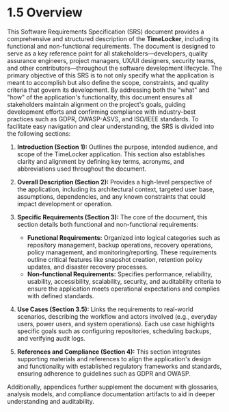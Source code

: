 # 1.5 Overview

This Software Requirements Specification (SRS) document provides a comprehensive and structured description of the **TimeLocker**, including its functional and non-functional requirements. The document is designed to serve as a key reference point for all stakeholders—developers, quality assurance engineers, project managers, UX/UI designers, security teams, and other contributors—throughout the software development lifecycle.
The primary objective of this SRS is to not only specify what the application is meant to accomplish but also define the scope, constraints, and quality criteria that govern its development. By addressing both the "what" and "how" of the application's functionality, this document ensures all stakeholders maintain alignment on the project's goals, guiding development efforts and confirming compliance with industry-best practices such as GDPR, OWASP-ASVS, and ISO/IEEE standards.
To facilitate easy navigation and clear understanding, the SRS is divided into the following sections:
1. **Introduction (Section 1):** Outlines the purpose, intended audience, and scope of the TimeLocker application. This section also establishes clarity and alignment by defining key terms, acronyms, and abbreviations used throughout the document.
2. **Overall Description (Section 2):** Provides a high-level perspective of the application, including its architectural context, targeted user base, assumptions, dependencies, and any known constraints that could impact development or operation.
3. **Specific Requirements (Section 3):** The core of the document, this section details both functional and non-functional requirements:
    - **Functional Requirements:** Organized into logical categories such as repository management, backup operations, recovery operations, policy management, and monitoring/reporting. These requirements outline critical features like snapshot creation, retention policy updates, and disaster recovery processes.
    - **Non-functional Requirements:** Specifies performance, reliability, usability, accessibility, scalability, security, and auditability criteria to ensure the application meets operational expectations and complies with defined standards.

4. **Use Cases (Section 3.5):** Links the requirements to real-world scenarios, describing the workflow and actors involved (e.g., everyday users, power users, and system operations). Each use case highlights specific goals such as configuring repositories, scheduling backups, and verifying audit logs.
5. **References and Compliance (Section 4):** This section integrates supporting materials and references to align the application's design and functionality with established regulatory frameworks and standards, ensuring adherence to guidelines such as GDPR and OWASP.

Additionally, appendices further supplement the document with glossaries, analysis models, and compliance documentation artifacts to aid in deeper understanding and auditability.